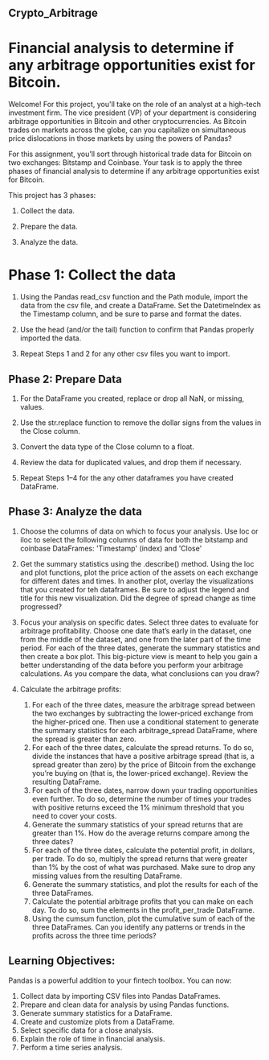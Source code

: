## Crypto_Arbitrage
# Financial analysis to determine if any arbitrage opportunities exist for Bitcoin.

Welcome! For this project, you'll take on the role of an analyst at a high-tech investment firm. The vice president (VP) of your department is considering arbitrage opportunities in Bitcoin and other cryptocurrencies. As Bitcoin trades on markets across the globe, can you capitalize on simultaneous price dislocations in those markets by using the powers of Pandas?

For this assignment, you’ll sort through historical trade data for Bitcoin on two exchanges: Bitstamp and Coinbase. Your task is to apply the three phases of financial analysis to determine if any arbitrage opportunities exist for Bitcoin.

This project has 3 phases:

1. Collect the data.

2. Prepare the data.

3. Analyze the data.

# Phase 1: Collect the data

1. Using the Pandas read_csv function and the Path module, import the data from the csv file, and create a DataFrame. Set the DatetimeIndex as the Timestamp column, and be sure to parse and format the dates.

2. Use the head (and/or the tail) function to confirm that Pandas properly imported the data.

3. Repeat Steps 1 and 2 for any other csv files you want to import.

## Phase 2: Prepare Data

1. For the DataFrame you created, replace or drop all NaN, or missing, values.

2. Use the str.replace function to remove the dollar signs from the values in the Close column.

3. Convert the data type of the Close column to a float.

4. Review the data for duplicated values, and drop them if necessary.

5. Repeat Steps 1–4 for the any other dataframes you have created DataFrame.

## Phase 3: Analyze the data

1. Choose the columns of data on which to focus your analysis. Use loc or iloc to select the following columns of data for both the bitstamp and coinbase DataFrames: 'Timestamp' (index) and 'Close'

2. Get the summary statistics using the .describe() method. Using the loc and plot functions, plot the price action of the assets on each exchange for different dates and times. In another plot, overlay the visualizations that you created for teh dataframes. Be sure to adjust the legend and title for this new visualization. Did the degree of spread change as time progressed?

3. Focus your analysis on specific dates. Select three dates to evaluate for arbitrage profitability. Choose one date that’s early in the dataset, one from the middle of the dataset, and one from the later part of the time period. For each of the three dates, generate the summary statistics and then create a box plot. This big-picture view is meant to help you gain a better understanding of the data before you perform your arbitrage calculations. As you compare the data, what conclusions can you draw?

4. Calculate the arbitrage profits: 
    1. For each of the three dates, measure the arbitrage spread between the two exchanges by subtracting the lower-priced exchange from the higher-priced one. Then use a conditional statement to generate the summary statistics for each arbitrage_spread DataFrame, where the spread is greater than zero.
    2. For each of the three dates, calculate the spread returns. To do so, divide the instances that have a positive arbitrage spread (that is, a spread greater than zero) by the price of Bitcoin from the exchange you’re buying on (that is, the lower-priced exchange). Review the resulting DataFrame.
    3. For each of the three dates, narrow down your trading opportunities even further. To do so, determine the number of times your trades with positive returns exceed the 1% minimum threshold that you need to cover your costs.
    4. Generate the summary statistics of your spread returns that are greater than 1%. How do the average returns compare among the three dates?
    5. For each of the three dates, calculate the potential profit, in dollars, per trade. To do so, multiply the spread returns that were greater than 1% by the cost of what was purchased. Make sure to drop any missing values from the resulting DataFrame.
    6. Generate the summary statistics, and plot the results for each of the three DataFrames.
    7. Calculate the potential arbitrage profits that you can make on each day. To do so, sum the elements in the profit_per_trade DataFrame.
    8. Using the cumsum function, plot the cumulative sum of each of the three DataFrames. Can you identify any patterns or trends in the profits across the three time periods?

## Learning Objectives:
Pandas is a powerful addition to your fintech toolbox. You can now:
1. Collect data by importing CSV files into Pandas DataFrames.
2. Prepare and clean data for analysis by using Pandas functions.
3. Generate summary statistics for a DataFrame.
4. Create and customize plots from a DataFrame.
5. Select specific data for a close analysis.
6. Explain the role of time in financial analysis.
7. Perform a time series analysis.
